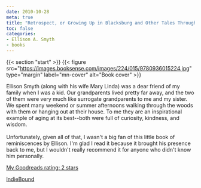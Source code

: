 ```yaml
---
date: 2010-10-28
meta: true
title: "Retrospect, or Growing Up in Blacksburg and Other Tales Through a Long Life"
toc: false
categories:
- Ellison A. Smyth
- books
---
```


{{< section "start" >}}
{{< figure src="https://images.booksense.com/images/224/015/9780936015224.jpg" type="margin" label="mn-cover" alt="Book cover" >}}

Ellison Smyth (along with his wife Mary Linda) was a dear friend of my family when I was a kid. Our grandparents lived pretty far away, and the two of them were very much like surrogate grandparents to me and my sister. We spent many weekend or summer afternoons walking through the woods with them or hanging out at their house. To me they are an inspirational example of aging at its best--both were full of curiosity, kindness, and wisdom.<br /><br />Unfortunately, given all of that, I wasn't a big fan of this little book of reminiscences by Ellison. I'm glad I read it because it brought his presence back to me, but I wouldn't really recommend it for anyone who didn't know him personally.

[My Goodreads rating: 2 stars](https://www.goodreads.com/review/show/127693966)  

[IndieBound](https://www.indiebound.org/book/9780936015224)
